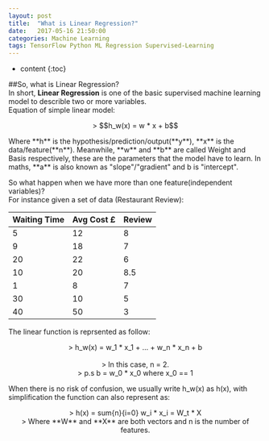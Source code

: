 ```yaml
---
layout: post
title:  "What is Linear Regression?"
date:   2017-05-16 21:50:00
categories: Machine Learning
tags: TensorFlow Python ML Regression Supervised-Learning
---
```


* content
{:toc}

##So, what is Linear Regression?<br>
In short, **Linear Regression** is one of the basic supervised machine learning model to describle two or more variables.<br>
Equation of simple linear model:
<p align="center">
	> $$h_w(x) = w * x + b$$
</p>
Where **h** is the hypothesis/prediction/output(**y**), **x** is the data/feature(**n**). Meanwhile, **w** and **b** are called Weight and Basis respectively, these are the parameters that the model have to learn. In maths, **a** is also known as "slope"/"gradient" and b is "intercept".

So what happen when we have more than one feature(independent variables)?<br>
For instance given a set of data (Restaurant Review):

| Waiting Time | Avg Cost £ | Review |
| ------------- | ------------- | ------------- |
| 5 | 12 | 8 |
| 9 | 18 | 7 |
| 20 | 22 | 6 |
| 10 | 20 | 8.5 |
| 1 | 8 | 7 |
| 30 | 10 | 5 |
| 40 | 50 | 3 |

The linear function is reprsented as follow:
<p align="center">
	> h_w(x) = w_1 * x_1 + ... + w_n * x_n + b <br><br>
	> In this case, n = 2.<br>
	> p.s b = w_0 * x_0 where x_0 == 1
</p>
When there is no risk of confusion, we usually write h_w(x) as h(x), with simplification the function can also represent as:
<p align="center">
	> h(x) = sum{n}{i=0} w_i * x_i = W_t * X<br>
	> Where **W** and **X** are both vectors and n is the number of features.
</p>



